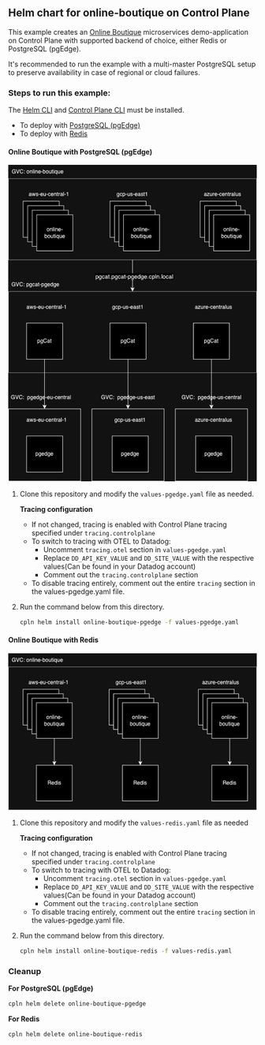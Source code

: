 ## Helm chart for online-boutique on Control Plane

This example creates an [Online Boutique](https://github.com/GoogleCloudPlatform/microservices-demo) microservices demo-application on Control Plane with supported backend of choice, either Redis or PostgreSQL (pgEdge).

It's recommended to run the example with a multi-master PostgreSQL setup to preserve availability in case of regional or cloud failures.

### Steps to run this example:

The [Helm CLI](https://helm.sh/docs/intro/install/#through-package-managers) and [Control Plane CLI](https://docs.controlplane.com/reference/cli#install-npm) must be installed.

* To deploy with [PostgreSQL (pgEdge)](#online-boutique-with-postgresql-pgedge)
* To deploy with [Redis](#online-boutique-with-redis)

#### Online Boutique with PostgreSQL (pgEdge)

![Alt text](pgedge.png)

1. Clone this repository and modify the `values-pgedge.yaml` file as needed. 

   **Tracing configuration**
   - If not changed, tracing is enabled with Control Plane tracing specified under `tracing.controlplane` 
   - To switch to tracing with OTEL to Datadog:
     - Uncomment `tracing.otel` section in `values-pgedge.yaml` 
     - Replace `DD_API_KEY_VALUE` and `DD_SITE_VALUE` with the respective values(Can be found in your Datadog account)
     - Comment out the `tracing.controlplane` section
   - To disable tracing entirely, comment out the entire `tracing` section in the values-pgedge.yaml file.

2. Run the command below from this directory.

   ```bash
   cpln helm install online-boutique-pgedge -f values-pgedge.yaml
   ```

#### Online Boutique with Redis

![Alt text](redis.png)

1. Clone this repository and modify the `values-redis.yaml` file as needed

   **Tracing configuration**
   - If not changed, tracing is enabled with Control Plane tracing specified under `tracing.controlplane` 
   - To switch to tracing with OTEL to Datadog:
     - Uncomment `tracing.otel` section in `values-pgedge.yaml` 
     - Replace `DD_API_KEY_VALUE` and `DD_SITE_VALUE` with the respective values(Can be found in your Datadog account)
     - Comment out the `tracing.controlplane` section
   - To disable tracing entirely, comment out the entire `tracing` section in the values-pgedge.yaml file.


2. Run the command below from this directory.

   ```bash
   cpln helm install online-boutique-redis -f values-redis.yaml
   ```


### Cleanup

**For PostgreSQL (pgEdge)**

```bash
cpln helm delete online-boutique-pgedge
```

**For Redis**

```bash
cpln helm delete online-boutique-redis
```
